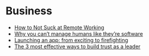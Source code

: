 # Business
- [How to Not Suck at Remote Working](http://www.vanschneider.com/remote-working)
- [Why you can’t manage humans like they’re software](https://qz.com/work/1493875/why-you-cant-manage-humans-like-theyre-software/)
- [Launching an app: from exciting to firefighting](https://medium.com/@heidi_helen/launching-an-app-from-exciting-to-firefighting-e21d020d9ef5)
- [The 3 most effective ways to build trust as a leader](https://m.signalvnoise.com/the-3-most-effective-ways-to-build-trust-as-a-leader/)